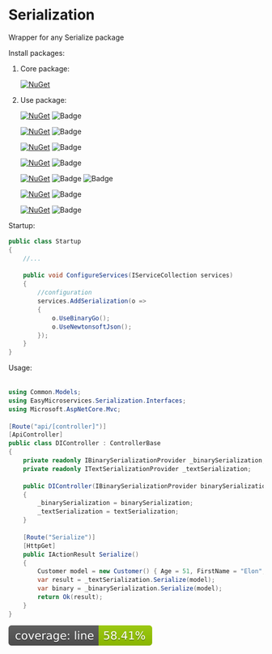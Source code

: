# Serialization
Wrapper for any Serialize package

Install packages:

1. Core package:

    [![NuGet](https://img.shields.io/badge/EasyMicroservices-Serialization-orange.svg)](https://www.nuget.org/packages/EasyMicroservices.Serialization.DependencyInjection/)


2. Use package:

   [![NuGet](https://img.shields.io/badge/EasyMicroservicesSerialization-BinaryGo-orange.svg)](https://www.nuget.org/packages/EasyMicroservices.Serialization.BinaryGo/) ![Badge](https://img.shields.io/badge/Binary-8A2BE2)
   
   [![NuGet](https://img.shields.io/badge/EasyMicroservicesSerialization-MemoryPack-orange.svg)](https://www.nuget.org/packages/EasyMicroservices.Serialization.MemoryPack/) ![Badge](https://img.shields.io/badge/Binary-8A2BE2)
   
   [![NuGet](https://img.shields.io/badge/EasyMicroservicesSerialization-MessagePack-orange.svg)](https://www.nuget.org/packages/EasyMicroservices.Serialization.MessagePack/) ![Badge](https://img.shields.io/badge/Binary-8A2BE2)
   
   [![NuGet](https://img.shields.io/badge/EasyMicroservicesSerialization-NewtonsoftJson-orange.svg)](https://www.nuget.org/packages/EasyMicroservices.Serialization.Newtonsoft.Json/) ![Badge](https://img.shields.io/badge/Text-8A2BE2)
   
   [![NuGet](https://img.shields.io/badge/EasyMicroservicesSerialization-SystemTextJson-orange.svg)](https://www.nuget.org/packages/EasyMicroservices.Serialization.System.Text.Json/) ![Badge](https://img.shields.io/badge/Text-8A2BE2) ![Badge](https://img.shields.io/badge/Binary-8A2BE2)
   
   [![NuGet](https://img.shields.io/badge/EasyMicroservicesSerialization-SystemTextXml-orange.svg)](https://www.nuget.org/packages/EasyMicroservices.Serialization.System.Text.Xml/) ![Badge](https://img.shields.io/badge/Text-8A2BE2)
   
   [![NuGet](https://img.shields.io/badge/EasyMicroservicesSerialization-YamlDotNet-orange.svg)](https://www.nuget.org/packages/EasyMicroservices.Serialization.YamlDotNet/) ![Badge](https://img.shields.io/badge/Text-8A2BE2)

Startup:

```csharp
public class Startup
{
    //...
    
    public void ConfigureServices(IServiceCollection services)
    {
        //configuration
        services.AddSerialization(o => 
        { 
            o.UseBinaryGo(); 
            o.UseNewtonsoftJson(); 
        }); 
    }    
}
```
Usage:

```csharp

using Common.Models;
using EasyMicroservices.Serialization.Interfaces;
using Microsoft.AspNetCore.Mvc;

[Route("api/[controller]")]
[ApiController]
public class DIController : ControllerBase
{
    private readonly IBinarySerializationProvider _binarySerialization;
    private readonly ITextSerializationProvider _textSerialization;

    public DIController(IBinarySerializationProvider binarySerialization, ITextSerializationProvider textSerialization)
    {
        _binarySerialization = binarySerialization;
        _textSerialization = textSerialization;
    }

    [Route("Serialize")]
    [HttpGet]
    public IActionResult Serialize()
    {
        Customer model = new Customer() { Age = 51, FirstName = "Elon", LastName = "Musk" };
        var result = _textSerialization.Serialize(model);
        var binary = _binarySerialization.Serialize(model);
        return Ok(result);
    }
}
```
[![Line Coverage Status](./src/CSharp/coverage-badge-line.svg)](https://github.com/danpetitt/open-cover-badge-generator-action/)

